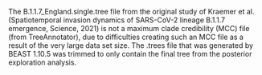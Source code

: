The B.1.1.7_England.single.tree file from the original study of Kraemer et al. (Spatiotemporal invasion dynamics of SARS-CoV-2 lineage B.1.1.7 emergence, Science, 2021) is not a maximum clade credibility (MCC) file (from TreeAnnotator), due to difficulties creating such an MCC file as a result of the very large data set size. The .trees file that was generated by BEAST 1.10.5 was trimmed to only contain the final tree from the posterior exploration analysis.
